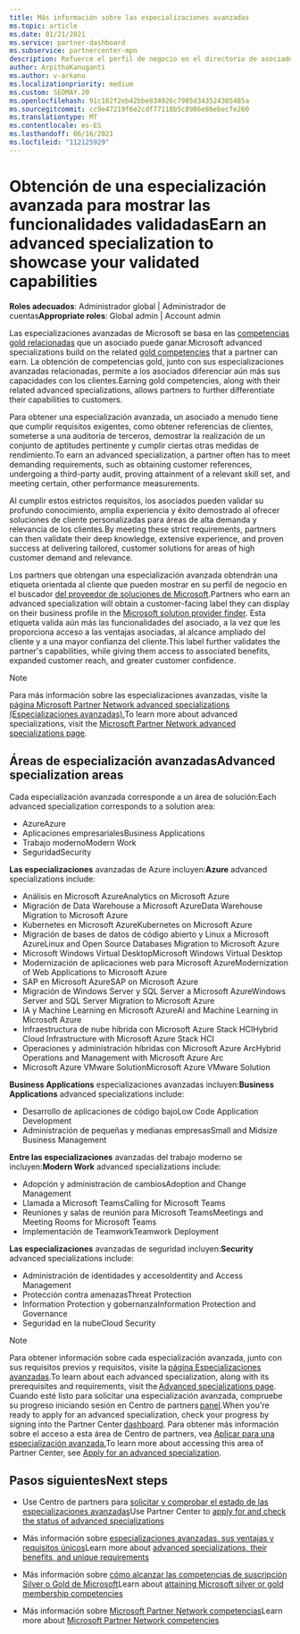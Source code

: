 ```yaml
---
title: Más información sobre las especializaciones avanzadas
ms.topic: article
ms.date: 01/21/2021
ms.service: partner-dashboard
ms.subservice: partnercenter-mpn
description: Refuerce el perfil de negocio en el directorio de asociados de Microsoft. Obtenga información sobre las especializaciones avanzadas que puede alcanzar junto con sus competencias Gold y Silver existentes.
author: ArpithaKanuganti
ms.author: v-arkanu
ms.localizationpriority: medium
ms.custom: SEOMAY.20
ms.openlocfilehash: 91c182f2eb42bbe834926c7985d343524305485a
ms.sourcegitcommit: cc9e47219f6e2cdf77118b5c8986e86ebecfe260
ms.translationtype: MT
ms.contentlocale: es-ES
ms.lasthandoff: 06/16/2021
ms.locfileid: "112125929"
---
```

# <a name="earn-an-advanced-specialization-to-showcase-your-validated-capabilities"></a><span data-ttu-id="05311-104">Obtención de una especialización avanzada para mostrar las funcionalidades validadas</span><span class="sxs-lookup"><span data-stu-id="05311-104">Earn an advanced specialization to showcase your validated capabilities</span></span>

<span data-ttu-id="05311-105">**Roles adecuados**: Administrador global | Administrador de cuentas</span><span class="sxs-lookup"><span data-stu-id="05311-105">**Appropriate roles**: Global admin | Account admin</span></span>

<span data-ttu-id="05311-106">Las especializaciones avanzadas de Microsoft se basa en las [competencias gold relacionadas](learn-about-competencies.md) que un asociado puede ganar.</span><span class="sxs-lookup"><span data-stu-id="05311-106">Microsoft advanced specializations build on the related [gold competencies](learn-about-competencies.md) that a partner can earn.</span></span> <span data-ttu-id="05311-107">La obtención de competencias gold, junto con sus especializaciones avanzadas relacionadas, permite a los asociados diferenciar aún más sus capacidades con los clientes.</span><span class="sxs-lookup"><span data-stu-id="05311-107">Earning gold competencies, along with their related advanced specializations, allows partners to further differentiate their capabilities to customers.</span></span>

<span data-ttu-id="05311-108">Para obtener una especialización avanzada, un asociado a menudo tiene que cumplir requisitos exigentes, como obtener referencias de clientes, someterse a una auditoría de terceros, demostrar la realización de un conjunto de aptitudes pertinente y cumplir ciertas otras medidas de rendimiento.</span><span class="sxs-lookup"><span data-stu-id="05311-108">To earn an advanced specialization, a partner often has to meet demanding requirements, such as obtaining customer references, undergoing a third-party audit, proving attainment of a relevant skill set, and meeting certain, other performance measurements.</span></span>

<span data-ttu-id="05311-109">Al cumplir estos estrictos requisitos, los asociados pueden validar su profundo conocimiento, amplia experiencia y éxito demostrado al ofrecer soluciones de cliente personalizadas para áreas de alta demanda y relevancia de los clientes.</span><span class="sxs-lookup"><span data-stu-id="05311-109">By meeting these strict requirements, partners can then validate their deep knowledge, extensive experience, and proven success at delivering tailored, customer solutions for areas of high customer demand and relevance.</span></span>

<span data-ttu-id="05311-110">Los partners que obtengan una especialización avanzada obtendrán una etiqueta orientada al cliente que pueden mostrar en su perfil de negocio en el buscador [del proveedor de soluciones de Microsoft](https://www.microsoft.com/solution-providers/home).</span><span class="sxs-lookup"><span data-stu-id="05311-110">Partners who earn an advanced specialization will obtain a customer-facing label they can display on their business profile in the [Microsoft solution provider finder](https://www.microsoft.com/solution-providers/home).</span></span> <span data-ttu-id="05311-111">Esta etiqueta valida aún más las funcionalidades del asociado, a la vez que les proporciona acceso a las ventajas asociadas, al alcance ampliado del cliente y a una mayor confianza del cliente.</span><span class="sxs-lookup"><span data-stu-id="05311-111">This label further validates the partner's capabilities, while giving them access to associated benefits, expanded customer reach, and greater customer confidence.</span></span>

> [!NOTE]
> <span data-ttu-id="05311-112">Para más información sobre las especializaciones avanzadas, visite la [página Microsoft Partner Network advanced specializations (Especializaciones avanzadas).](https://partner.microsoft.com/membership/advanced-specialization)</span><span class="sxs-lookup"><span data-stu-id="05311-112">To learn more about advanced specializations, visit the [Microsoft Partner Network advanced specializations page](https://partner.microsoft.com/membership/advanced-specialization).</span></span>

## <a name="advanced-specialization-areas"></a><span data-ttu-id="05311-113">Áreas de especialización avanzadas</span><span class="sxs-lookup"><span data-stu-id="05311-113">Advanced specialization areas</span></span>

<span data-ttu-id="05311-114">Cada especialización avanzada corresponde a un área de solución:</span><span class="sxs-lookup"><span data-stu-id="05311-114">Each advanced specialization corresponds to a solution area:</span></span>

- <span data-ttu-id="05311-115">Azure</span><span class="sxs-lookup"><span data-stu-id="05311-115">Azure</span></span>
- <span data-ttu-id="05311-116">Aplicaciones empresariales</span><span class="sxs-lookup"><span data-stu-id="05311-116">Business Applications</span></span>
- <span data-ttu-id="05311-117">Trabajo moderno</span><span class="sxs-lookup"><span data-stu-id="05311-117">Modern Work</span></span>
- <span data-ttu-id="05311-118">Seguridad</span><span class="sxs-lookup"><span data-stu-id="05311-118">Security</span></span>

<span data-ttu-id="05311-119">**Las especializaciones** avanzadas de Azure incluyen:</span><span class="sxs-lookup"><span data-stu-id="05311-119">**Azure** advanced specializations include:</span></span>

- <span data-ttu-id="05311-120">Análisis en Microsoft Azure</span><span class="sxs-lookup"><span data-stu-id="05311-120">Analytics on Microsoft Azure</span></span>
- <span data-ttu-id="05311-121">Migración de Data Warehouse a Microsoft Azure</span><span class="sxs-lookup"><span data-stu-id="05311-121">Data Warehouse Migration to Microsoft Azure</span></span>
- <span data-ttu-id="05311-122">Kubernetes en Microsoft Azure</span><span class="sxs-lookup"><span data-stu-id="05311-122">Kubernetes on Microsoft Azure</span></span>
- <span data-ttu-id="05311-123">Migración de bases de datos de código abierto y Linux a Microsoft Azure</span><span class="sxs-lookup"><span data-stu-id="05311-123">Linux and Open Source Databases Migration to Microsoft Azure</span></span>
- <span data-ttu-id="05311-124">Microsoft Windows Virtual Desktop</span><span class="sxs-lookup"><span data-stu-id="05311-124">Microsoft Windows Virtual Desktop</span></span>
- <span data-ttu-id="05311-125">Modernización de aplicaciones web para Microsoft Azure</span><span class="sxs-lookup"><span data-stu-id="05311-125">Modernization of Web Applications to Microsoft Azure</span></span>
- <span data-ttu-id="05311-126">SAP en Microsoft Azure</span><span class="sxs-lookup"><span data-stu-id="05311-126">SAP on Microsoft Azure</span></span>
- <span data-ttu-id="05311-127">Migración de Windows Server y SQL Server a Microsoft Azure</span><span class="sxs-lookup"><span data-stu-id="05311-127">Windows Server and SQL Server Migration to Microsoft Azure</span></span>
- <span data-ttu-id="05311-128">IA y Machine Learning en Microsoft Azure</span><span class="sxs-lookup"><span data-stu-id="05311-128">AI and Machine Learning in Microsoft Azure</span></span>
- <span data-ttu-id="05311-129">Infraestructura de nube híbrida con Microsoft Azure Stack HCI</span><span class="sxs-lookup"><span data-stu-id="05311-129">Hybrid Cloud Infrastructure with Microsoft Azure Stack HCI</span></span>
- <span data-ttu-id="05311-130">Operaciones y administración híbridas con Microsoft Azure Arc</span><span class="sxs-lookup"><span data-stu-id="05311-130">Hybrid Operations and Management with Microsoft Azure Arc</span></span>
- <span data-ttu-id="05311-131">Microsoft Azure VMware Solution</span><span class="sxs-lookup"><span data-stu-id="05311-131">Microsoft Azure VMware Solution</span></span>

<span data-ttu-id="05311-132">**Business Applications** especializaciones avanzadas incluyen:</span><span class="sxs-lookup"><span data-stu-id="05311-132">**Business Applications** advanced specializations include:</span></span>

- <span data-ttu-id="05311-133">Desarrollo de aplicaciones de código bajo</span><span class="sxs-lookup"><span data-stu-id="05311-133">Low Code Application Development</span></span>
- <span data-ttu-id="05311-134">Administración de pequeñas y medianas empresas</span><span class="sxs-lookup"><span data-stu-id="05311-134">Small and Midsize Business Management</span></span>

<span data-ttu-id="05311-135">**Entre las especializaciones** avanzadas del trabajo moderno se incluyen:</span><span class="sxs-lookup"><span data-stu-id="05311-135">**Modern Work** advanced specializations include:</span></span>

- <span data-ttu-id="05311-136">Adopción y administración de cambios</span><span class="sxs-lookup"><span data-stu-id="05311-136">Adoption and Change Management</span></span>
- <span data-ttu-id="05311-137">Llamada a Microsoft Teams</span><span class="sxs-lookup"><span data-stu-id="05311-137">Calling for Microsoft Teams</span></span>
- <span data-ttu-id="05311-138">Reuniones y salas de reunión para Microsoft Teams</span><span class="sxs-lookup"><span data-stu-id="05311-138">Meetings and Meeting Rooms for Microsoft Teams</span></span>
- <span data-ttu-id="05311-139">Implementación de Teamwork</span><span class="sxs-lookup"><span data-stu-id="05311-139">Teamwork Deployment</span></span>

<span data-ttu-id="05311-140">**Las especializaciones** avanzadas de seguridad incluyen:</span><span class="sxs-lookup"><span data-stu-id="05311-140">**Security** advanced specializations include:</span></span>

- <span data-ttu-id="05311-141">Administración de identidades y acceso</span><span class="sxs-lookup"><span data-stu-id="05311-141">Identity and Access Management</span></span>
- <span data-ttu-id="05311-142">Protección contra amenazas</span><span class="sxs-lookup"><span data-stu-id="05311-142">Threat Protection</span></span>
- <span data-ttu-id="05311-143">Information Protection y gobernanza</span><span class="sxs-lookup"><span data-stu-id="05311-143">Information Protection and Governance</span></span>
- <span data-ttu-id="05311-144">Seguridad en la nube</span><span class="sxs-lookup"><span data-stu-id="05311-144">Cloud Security</span></span>

> [!NOTE]
> <span data-ttu-id="05311-145">Para obtener información sobre cada especialización avanzada, junto con sus requisitos previos y requisitos, visite la [página Especializaciones avanzadas](https://partner.microsoft.com/membership/advanced-specialization).</span><span class="sxs-lookup"><span data-stu-id="05311-145">To learn about each advanced specialization, along with its prerequisites and requirements, visit the [Advanced specializations page](https://partner.microsoft.com/membership/advanced-specialization).</span></span> <span data-ttu-id="05311-146">Cuando esté listo para solicitar una especialización avanzada, compruebe su progreso iniciando sesión en Centro de partners [panel](https://partner.microsoft.com/dashboard).</span><span class="sxs-lookup"><span data-stu-id="05311-146">When you're ready to apply for an advanced specialization, check your progress by signing into the Partner Center [dashboard](https://partner.microsoft.com/dashboard).</span></span> <span data-ttu-id="05311-147">Para obtener más información sobre el acceso a esta área de Centro de partners, vea [Aplicar para una especialización avanzada.](advanced-specializations-apply.md)</span><span class="sxs-lookup"><span data-stu-id="05311-147">To learn more about accessing this area of Partner Center, see [Apply for an advanced specialization](advanced-specializations-apply.md).</span></span>

## <a name="next-steps"></a><span data-ttu-id="05311-148">Pasos siguientes</span><span class="sxs-lookup"><span data-stu-id="05311-148">Next steps</span></span>

- <span data-ttu-id="05311-149">Use Centro de partners para [solicitar y comprobar el estado de las especializaciones avanzadas](advanced-specializations-apply.md)</span><span class="sxs-lookup"><span data-stu-id="05311-149">Use Partner Center to [apply for and check the status of advanced specializations](advanced-specializations-apply.md)</span></span>

- <span data-ttu-id="05311-150">Más información sobre [especializaciones avanzadas, sus ventajas y requisitos únicos](https://partner.microsoft.com/membership/advanced-specialization)</span><span class="sxs-lookup"><span data-stu-id="05311-150">Learn more about [advanced specializations, their benefits, and unique requirements](https://partner.microsoft.com/membership/advanced-specialization)</span></span>

- <span data-ttu-id="05311-151">Más información sobre [cómo alcanzar las competencias de suscripción Silver o Gold de Microsoft](learn-about-competencies.md)</span><span class="sxs-lookup"><span data-stu-id="05311-151">Learn about [attaining Microsoft silver or gold membership competencies](learn-about-competencies.md)</span></span>

- <span data-ttu-id="05311-152">Más información sobre [Microsoft Partner Network competencias](https://partner.microsoft.com/membership/competencies)</span><span class="sxs-lookup"><span data-stu-id="05311-152">Learn more about [Microsoft Partner Network competencies](https://partner.microsoft.com/membership/competencies)</span></span>